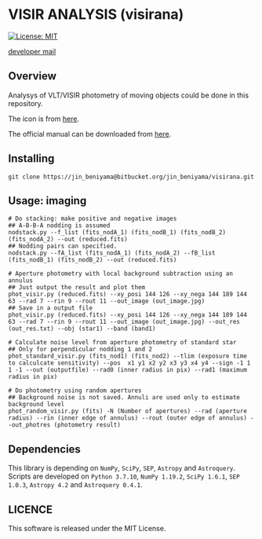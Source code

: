 # VISIR ANALYSIS  (visirana)
[![License: MIT](https://img.shields.io/badge/License-MIT-yellow.svg)](https://opensource.org/licenses/MIT)

[developer mail](mailto:jinbeniyama@oca.eu)

## Overview
Analysys of VLT/VISIR photometry of moving objects could be done in this repository.

The icon is from [here](https://www.eso.org/sci/facilities/paranal/instruments/visir.html).

The official manual can be downloaded from [here](https://ftp.eso.org/pub/dfs/pipelines/instruments/visir/visir-pipeline-manual-1.11.pdf).


## Installing
```
git clone https://jin_beniyama@bitbucket.org/jin_beniyama/visirana.git
```

## Usage: imaging

```
# Do stacking: make positive and negative images
## A-B-B-A nodding is assumed
nodstack.py --f_list (fits_nodA_1) (fits_nodB_1) (fits_nodB_2) (fits_nodA_2) --out (reduced.fits)
## Nodding pairs can specified.
nodstack.py --fA_list (fits_nodA_1) (fits_nodA_2) --fB_list (fits_nodB_1) (fits_nodB_2) --out (reduced.fits)

# Aperture photometry with local background subtraction using an annulus
## Just output the result and plot them
phot_visir.py (reduced.fits) --xy_posi 144 126 --xy_nega 144 189 144 63 --rad 7 --rin 9 --rout 11 --out_image (out_image.jpg)
## Save in a output file
phot_visir.py (reduced.fits) --xy_posi 144 126 --xy_nega 144 189 144 63 --rad 7 --rin 9 --rout 11 --out_image (out_image.jpg) --out_res (out_res.txt) --obj (star1) --band (band1)

# Calculate noise level from aperture photometry of standard star
## Only for perpendicular nodding 1 and 2
phot_standard_visir.py (fits_nod1) (fits_nod2) --tlim (exposure time to calculcate sensitivity) --pos  x1 y1 x2 y2 x3 y3 x4 y4 --sign -1 1 1 -1 --out (outputfile) --rad0 (inner radius in pix) --rad1 (maximum radius in pix)

# Do photometry using random apertures 
## Background noise is not saved. Annuli are used only to estimate background level
phot_random_visir.py (fits) -N (Number of apertures) --rad (aperture radius) --rin (inner edge of annulus) --rout (outer edge of annulus) --out_photres (photometry result)

```


## Dependencies

This library is depending on `NumPy`, `SciPy`, `SEP`, `Astropy` 
and `Astroquery`.
Scripts are developed on `Python 3.7.10`, `NumPy 1.19.2`, `SciPy 1.6.1`,
`SEP 1.0.3`, `Astropy 4.2` and `Astroquery 0.4.1`.

## LICENCE

This software is released under the MIT License.
